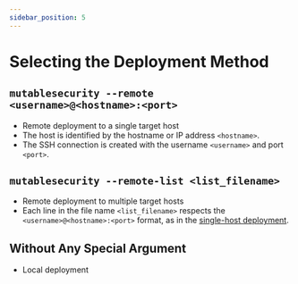 ```yaml
---
sidebar_position: 5
---
```


# Selecting the Deployment Method

## `mutablesecurity --remote <username>@<hostname>:<port>`

- Remote deployment to a single target host
- The host is identified by the hostname or IP address `<hostname>`.
- The SSH connection is created with the username `<username>` and port `<port>`.

## `mutablesecurity --remote-list <list_filename>`

- Remote deployment to multiple target hosts
- Each line in the file name `<list_filename>` respects the `<username>@<hostname>:<port>` format, as in the [single-host deployment](#mutablesecurity---remote-usernamehostnameport).

## Without Any Special Argument

- Local deployment